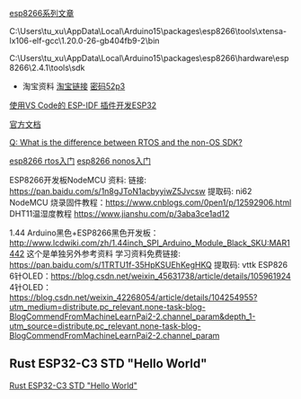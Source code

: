 
[esp8266系列文章](https://www.cnblogs.com/kekeoutlook/category/1144112.html)

C:\Users\tu_xu\AppData\Local\Arduino15\packages\esp8266\tools\xtensa-lx106-elf-gcc\1.20.0-26-gb404fb9-2\bin

C:\Users\tu_xu\AppData\Local\Arduino15\packages\esp8266\hardware\esp8266\2.4.1\tools\sdk


- 淘宝资料
  [淘宝链接](https://detail.tmall.com/item.htm?id=540067174120&spm=a1z09.2.0.0.6f7c6509ujAvQs&_u=71qf7bf5e11b)
  [密码52p3](https://pan.baidu.com/s/1mh92QU0)



[使用VS Code的 ESP-IDF 插件开发ESP32](https://blog.csdn.net/u012121390/article/details/111660359?utm_medium=distribute.pc_relevant.none-task-blog-baidujs_utm_term-1&spm=1001.2101.3001.4242)

[官方文档](https://www.espressif.com/zh-hans/support/documents/technical-documents?keys=&field_type_tid%5B%5D=14)

[Q: What is the difference between RTOS and the non-OS SDK?](https://bbs.espressif.com/viewtopic.php?t=838)

[esp8266 rtos入门](https://docs.espressif.com/projects/esp8266-rtos-sdk/en/latest/get-started/index.html)
[esp8266 nonos入门](https://espressif.com/sites/default/files/documentation/2a-esp8266-sdk_getting_started_guide_en.pdf)
[](https://docs.espressif.com/projects/esp-idf/zh_CN/latest/esp32/get-started/index.html)

ESP8266开发板NodeMCU 资料:
链接: https://pan.baidu.com/s/1n8gJToN1acbyyiwZ5Jvcsw 提取码: ni62
NodeMCU 烧录固件教程：https://www.cnblogs.com/0pen1/p/12592906.html
DHT11温湿度教程
https://www.jianshu.com/p/3aba3ce1ad12


1.44 Arduino黑色+ESP8266黑色开发板：
http://www.lcdwiki.com/zh/1.44inch_SPI_Arduino_Module_Black_SKU:MAR1442 
这个是单独另外参考资料
学习资料免费链接: https://pan.baidu.com/s/1TRTU1f-35HpKSUEhKegHKQ  提取码: vttk 
ESP826 6针OLED：https://blog.csdn.net/weixin_45631738/article/details/105961924
4针OLED：
https://blog.csdn.net/weixin_42268054/article/details/104254955?utm_medium=distribute.pc_relevant.none-task-blog-BlogCommendFromMachineLearnPai2-2.channel_param&depth_1-utm_source=distribute.pc_relevant.none-task-blog-BlogCommendFromMachineLearnPai2-2.channel_param

## Rust ESP32-C3 STD "Hello World"

[Rust ESP32-C3 STD "Hello World"](https://zhuanlan.zhihu.com/p/428911351)